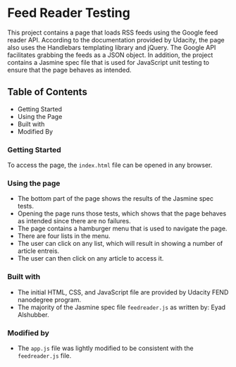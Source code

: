 # Feed Reader Testing
This project contains a page that loads RSS feeds using the Google feed reader API. According to the documentation provided by Udacity, the page also uses the Handlebars templating library and jQuery. The Google API facilitates grabbing the feeds as a JSON object. In addition, the project contains a Jasmine spec file that is used for JavaScript unit testing to ensure that the page behaves as intended. 

## Table of Contents
- Getting Started
- Using the Page
- Built with
- Modified By

### Getting Started
To access the page, the `index.html` file can be opened in any browser.

### Using the page
- The bottom part of the page shows the results of the Jasmine spec tests. 
- Opening the page runs those tests, which shows that the page behaves as intended since there are no failures.
- The page contains a hamburger menu that is used to navigate the page. 
- There are four lists in the menu. 
- The user can click on any list, which will result in showing a number of article entreis. 
- The user can then click on any article to access it. 
 
### Built with
 - The initial HTML, CSS, and JavaScript file are provided by Udacity FEND nanodegree program. 
 - The majority of the Jasmine spec file `feedreader.js` as written by: Eyad Alshubber.
 
### Modified by
- The `app.js` file was lightly modified to be consistent with the `feedreader.js` file. 